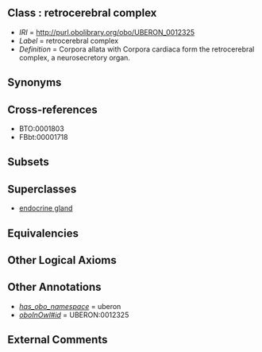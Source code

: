 
## Class : retrocerebral complex

 * *IRI* = http://purl.obolibrary.org/obo/UBERON_0012325
 * *Label* = retrocerebral complex
 * *Definition* = Corpora allata with Corpora cardiaca form the retrocerebral complex, a neurosecretory organ.

## Synonyms


## Cross-references

 * BTO:0001803
 * FBbt:00001718

## Subsets


## Superclasses

 * [endocrine gland](../../UBERON/68/UBERON_0002368.md)

## Equivalencies


## Other Logical Axioms


## Other Annotations

 * *[has_obo_namespace](../../ce/oboInOwl#hasOBONamespace.md)* = uberon
 * *[oboInOwl#id](../../id/oboInOwl#id.md)* = UBERON:0012325

## External Comments


